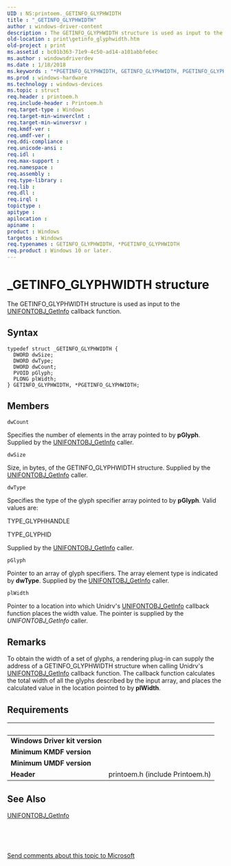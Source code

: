 ```yaml
---
UID : NS:printoem._GETINFO_GLYPHWIDTH
title : "_GETINFO_GLYPHWIDTH"
author : windows-driver-content
description : The GETINFO_GLYPHWIDTH structure is used as input to the UNIFONTOBJ_GetInfo callback function.
old-location : print\getinfo_glyphwidth.htm
old-project : print
ms.assetid : bc01b363-71e9-4c50-ad14-a101abbfe6ec
ms.author : windowsdriverdev
ms.date : 1/18/2018
ms.keywords : "*PGETINFO_GLYPHWIDTH, GETINFO_GLYPHWIDTH, PGETINFO_GLYPHWIDTH structure pointer [Print Devices], PGETINFO_GLYPHWIDTH, _GETINFO_GLYPHWIDTH, GETINFO_GLYPHWIDTH structure [Print Devices], printoem/PGETINFO_GLYPHWIDTH, printoem/GETINFO_GLYPHWIDTH, print.getinfo_glyphwidth, print_unidrv-pscript_rendering_d4e07803-7342-4550-90fd-1ee8669934f0.xml"
ms.prod : windows-hardware
ms.technology : windows-devices
ms.topic : struct
req.header : printoem.h
req.include-header : Printoem.h
req.target-type : Windows
req.target-min-winverclnt : 
req.target-min-winversvr : 
req.kmdf-ver : 
req.umdf-ver : 
req.ddi-compliance : 
req.unicode-ansi : 
req.idl : 
req.max-support : 
req.namespace : 
req.assembly : 
req.type-library : 
req.lib : 
req.dll : 
req.irql : 
topictype : 
apitype : 
apilocation : 
apiname : 
product : Windows
targetos : Windows
req.typenames : GETINFO_GLYPHWIDTH, *PGETINFO_GLYPHWIDTH
req.product : Windows 10 or later.
---
```


# _GETINFO_GLYPHWIDTH structure
The GETINFO_GLYPHWIDTH structure is used as input to the <a href="https://msdn.microsoft.com/library/windows/hardware/ff563594">UNIFONTOBJ_GetInfo</a> callback function.

## Syntax
````
typedef struct _GETINFO_GLYPHWIDTH {
  DWORD dwSize;
  DWORD dwType;
  DWORD dwCount;
  PVOID pGlyph;
  PLONG plWidth;
} GETINFO_GLYPHWIDTH, *PGETINFO_GLYPHWIDTH;
````

## Members


`dwCount`

Specifies the number of elements in the array pointed to by <b>pGlyph</b>. Supplied by the <a href="https://msdn.microsoft.com/library/windows/hardware/ff563594">UNIFONTOBJ_GetInfo</a> caller.

`dwSize`

Size, in bytes, of the GETINFO_GLYPHWIDTH structure. Supplied by the <a href="https://msdn.microsoft.com/library/windows/hardware/ff563594">UNIFONTOBJ_GetInfo</a> caller.

`dwType`

Specifies the type of the glyph specifier array pointed to by <b>pGlyph</b>. Valid values are:

TYPE_GLYPHHANDLE

TYPE_GLYPHID

Supplied by the <a href="https://msdn.microsoft.com/library/windows/hardware/ff563594">UNIFONTOBJ_GetInfo</a> caller.

`pGlyph`

Pointer to an array of glyph specifiers. The array element type is indicated by <b>dwType</b>. Supplied by the <a href="https://msdn.microsoft.com/library/windows/hardware/ff563594">UNIFONTOBJ_GetInfo</a> caller.

`plWidth`

Pointer to a location into which Unidrv's <a href="https://msdn.microsoft.com/library/windows/hardware/ff563594">UNIFONTOBJ_GetInfo</a> callback function places the width value. The pointer is supplied by the <i>UNIFONTOBJ_GetInfo</i> caller.

## Remarks
To obtain the width of a set of glyphs, a rendering plug-in can supply the address of a GETINFO_GLYPHWIDTH structure when calling Unidrv's <a href="https://msdn.microsoft.com/library/windows/hardware/ff563594">UNIFONTOBJ_GetInfo</a> callback function. The callback function calculates the total width of all the glyphs described by the input array, and places the calculated value in the location pointed to by <b>plWidth</b>.

## Requirements
| &nbsp; | &nbsp; |
| ---- |:---- |
| **Windows Driver kit version** |  |
| **Minimum KMDF version** |  |
| **Minimum UMDF version** |  |
| **Header** | printoem.h (include Printoem.h) |

## See Also

<a href="https://msdn.microsoft.com/library/windows/hardware/ff563594">UNIFONTOBJ_GetInfo</a>

 

 

<a href="mailto:wsddocfb@microsoft.com?subject=Documentation%20feedback [print\print]:%20GETINFO_GLYPHWIDTH structure%20 RELEASE:%20(1/18/2018)&amp;body=%0A%0APRIVACY STATEMENT%0A%0AWe use your feedback to improve the documentation. We don't use your email address for any other purpose, and we'll remove your email address from our system after the issue that you're reporting is fixed. While we're working to fix this issue, we might send you an email message to ask for more info. Later, we might also send you an email message to let you know that we've addressed your feedback.%0A%0AFor more info about Microsoft's privacy policy, see http://privacy.microsoft.com/en-us/default.aspx." title="Send comments about this topic to Microsoft">Send comments about this topic to Microsoft</a>